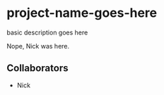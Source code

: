 # project-name-goes-here
basic description goes here

Nope, Nick was here.

## Collaborators
- Nick
